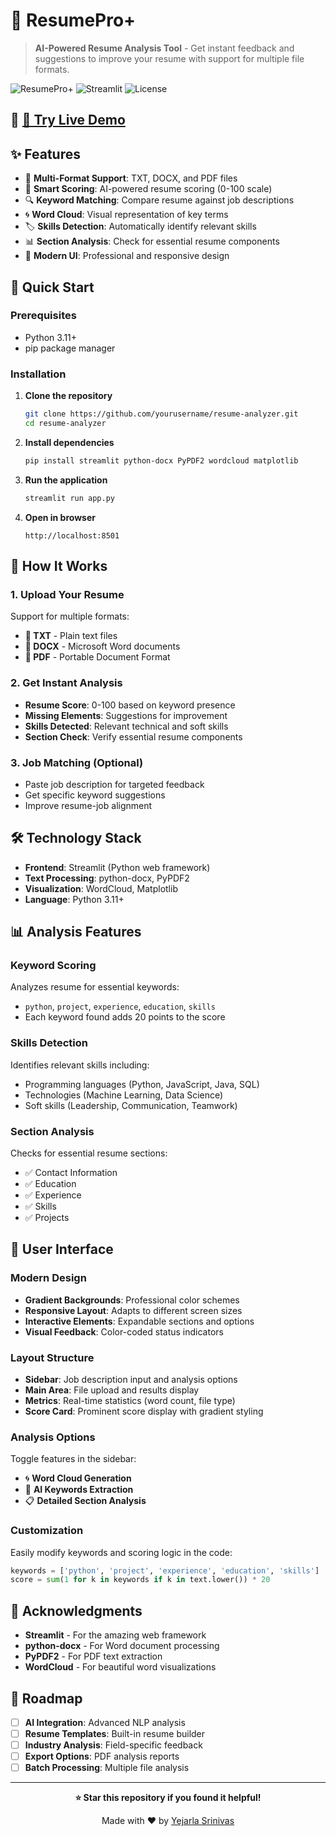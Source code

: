 # 📄 ResumePro+

> **AI-Powered Resume Analysis Tool** - Get instant feedback and suggestions to improve your resume with support for multiple file formats.

![ResumePro+](https://img.shields.io/badge/Python-3.11+-blue.svg)
![Streamlit](https://img.shields.io/badge/Streamlit-Latest-red.svg)
![License](https://img.shields.io/badge/License-MIT-green.svg)

## 🌟 **[🚀 Try Live Demo](https://resumepro.streamlit.app/)**

## ✨ Features

- 📁 **Multi-Format Support**: TXT, DOCX, and PDF files
- 🎯 **Smart Scoring**: AI-powered resume scoring (0-100 scale)
- 🔍 **Keyword Matching**: Compare resume against job descriptions
- 🌀 **Word Cloud**: Visual representation of key terms
- 🏷️ **Skills Detection**: Automatically identify relevant skills
- 📊 **Section Analysis**: Check for essential resume components
- 🎨 **Modern UI**: Professional and responsive design

## 🚀 Quick Start

### Prerequisites
- Python 3.11+
- pip package manager

### Installation

1. **Clone the repository**
   ```bash
   git clone https://github.com/yourusername/resume-analyzer.git
   cd resume-analyzer
   ```

2. **Install dependencies**
   ```bash
   pip install streamlit python-docx PyPDF2 wordcloud matplotlib
   ```

3. **Run the application**
   ```bash
   streamlit run app.py
   ```

4. **Open in browser**
   ```
   http://localhost:8501
   ```

## 🎯 How It Works

### 1. Upload Your Resume
Support for multiple formats:
- **📄 TXT** - Plain text files
- **📄 DOCX** - Microsoft Word documents  
- **📄 PDF** - Portable Document Format

### 2. Get Instant Analysis
- **Resume Score**: 0-100 based on keyword presence
- **Missing Elements**: Suggestions for improvement
- **Skills Detected**: Relevant technical and soft skills
- **Section Check**: Verify essential resume components

### 3. Job Matching (Optional)
- Paste job description for targeted feedback
- Get specific keyword suggestions
- Improve resume-job alignment

## 🛠️ Technology Stack

- **Frontend**: Streamlit (Python web framework)
- **Text Processing**: python-docx, PyPDF2
- **Visualization**: WordCloud, Matplotlib
- **Language**: Python 3.11+

## 📊 Analysis Features

### Keyword Scoring
Analyzes resume for essential keywords:
- `python`, `project`, `experience`, `education`, `skills`
- Each keyword found adds 20 points to the score

### Skills Detection
Identifies relevant skills including:
- Programming languages (Python, JavaScript, Java, SQL)
- Technologies (Machine Learning, Data Science)
- Soft skills (Leadership, Communication, Teamwork)

### Section Analysis
Checks for essential resume sections:
- ✅ Contact Information
- ✅ Education
- ✅ Experience  
- ✅ Skills
- ✅ Projects

## 🎨 User Interface

### Modern Design
- **Gradient Backgrounds**: Professional color schemes
- **Responsive Layout**: Adapts to different screen sizes
- **Interactive Elements**: Expandable sections and options
- **Visual Feedback**: Color-coded status indicators

### Layout Structure
- **Sidebar**: Job description input and analysis options
- **Main Area**: File upload and results display
- **Metrics**: Real-time statistics (word count, file type)
- **Score Card**: Prominent score display with gradient styling

### Analysis Options
Toggle features in the sidebar:
- 🌀 **Word Cloud Generation**
- 🔑 **AI Keywords Extraction**  
- 📋 **Detailed Section Analysis**

### Customization
Easily modify keywords and scoring logic in the code:
```python
keywords = ['python', 'project', 'experience', 'education', 'skills']
score = sum(1 for k in keywords if k in text.lower()) * 20
```

## 🌟 Acknowledgments

- **Streamlit** - For the amazing web framework
- **python-docx** - For Word document processing
- **PyPDF2** - For PDF text extraction
- **WordCloud** - For beautiful word visualizations

## 🔮 Roadmap

- [ ] **AI Integration**: Advanced NLP analysis
- [ ] **Resume Templates**: Built-in resume builder
- [ ] **Industry Analysis**: Field-specific feedback
- [ ] **Export Options**: PDF analysis reports
- [ ] **Batch Processing**: Multiple file analysis

---

<div align="center">

**⭐ Star this repository if you found it helpful!**

Made with ❤️ by [Yejarla Srinivas](https://github.com/yourusername)

</div>
